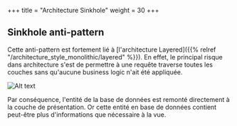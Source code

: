 +++
title = "Architecture Sinkhole"
weight = 30
+++

## Sinkhole anti-pattern

Cette anti-pattern est fortement lié à [l'architecture Layered]({{% relref "/architecture_style_monolithic/layered" %}}). En effet, le principal risque dans architecture s'est de permettre à une requête traverse toutes les couches sans qu'aucune business logic n'ait été appliquée.

![Alt text](../images/Sinkhole-antipattern.png)

Par conséquence, l'entité de la base de données est remonté directement à la couche de présentation. Or cette entité en base de données contient peut-être plus d'informations que nécessaire à la vue.
